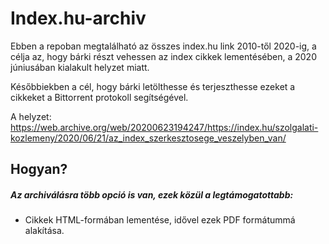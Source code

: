 # Index.hu-archiv
Ebben a repoban megtalálható az összes index.hu link 2010-től 2020-ig, a célja az, hogy bárki részt vehessen az index cikkek lementésében, a 2020 júniusában kialakult helyzet miatt.

Későbbiekben a cél, hogy bárki letölthesse és terjeszthesse ezeket a cikkeket a Bittorrent protokoll segítségével.

A helyzet:
https://web.archive.org/web/20200623194247/https://index.hu/szolgalati-kozlemeny/2020/06/21/az_index_szerkesztosege_veszelyben_van/

## Hogyan?

##### Az archiválásra több opció is van, ezek közül a legtámogatottabb:

  - Cikkek HTML-formában lementése, idővel ezek PDF formátummá alakítása.
